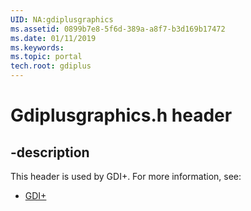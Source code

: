 ```yaml
---
UID: NA:gdiplusgraphics
ms.assetid: 0899b7e8-5f6d-389a-a8f7-b3d169b17472
ms.date: 01/11/2019
ms.keywords: 
ms.topic: portal
tech.root: gdiplus
---
```


# Gdiplusgraphics.h header


## -description


This header is used by GDI+. For more information, see:

- [GDI+](../_gdiplus/index.md)

